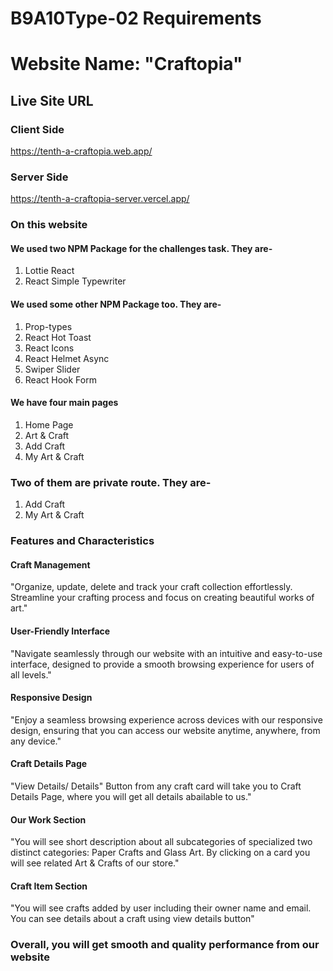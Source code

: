 
# B9A10Type-02 Requirements

# Website Name: "Craftopia"

## Live Site URL
  
### Client Side

<https://tenth-a-craftopia.web.app/>
  
### Server Side

<https://tenth-a-craftopia-server.vercel.app/>

### On this website

#### We used two NPM Package for the challenges task. They are-

  1. Lottie React
  2. React Simple Typewriter

#### We used some other NPM Package too. They are-

  1. Prop-types
  2. React Hot Toast
  3. React Icons
  4. React Helmet Async
  5. Swiper Slider
  6. React Hook Form

#### We have four main pages
  
  1. Home Page
  2. Art & Craft
  3. Add Craft
  4. My Art & Craft

### Two of them are private route. They are-

  1. Add Craft
  2. My Art & Craft

### Features and Characteristics

#### Craft Management
  
  "Organize, update, delete and track your craft collection effortlessly. Streamline your crafting process and focus on creating beautiful works of art."

#### User-Friendly Interface
  
  "Navigate seamlessly through our website with an intuitive and easy-to-use interface, designed to provide a smooth browsing experience for users of all levels."

#### Responsive Design
  
  "Enjoy a seamless browsing experience across devices with our responsive design, ensuring that you can access our website anytime, anywhere, from any device."

#### Craft Details Page
  
  "View Details/ Details" Button from any craft card will take you to Craft Details Page, where you will get all details abailable to us."

#### Our Work Section
  
  "You will see short description about all subcategories of specialized two distinct categories: Paper Crafts and Glass Art. By clicking on a card you will see related Art & Crafts of our store."

#### Craft Item Section
  
  "You will see crafts added by user including their owner name and email. You can see details about a craft using view details button"

### Overall, you will get smooth and quality performance from our website
